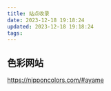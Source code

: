 ```yaml
---
title: 站点收录
date: 2023-12-18 19:18:24
updated: 2023-12-18 19:18:24
tags:
---
```

## 色彩网站
https://nipponcolors.com/#ayame